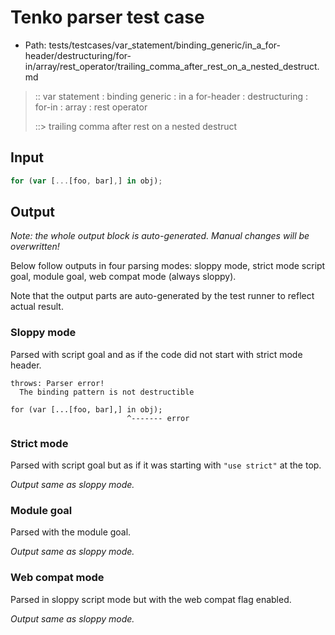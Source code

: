 # Tenko parser test case

- Path: tests/testcases/var_statement/binding_generic/in_a_for-header/destructuring/for-in/array/rest_operator/trailing_comma_after_rest_on_a_nested_destruct.md

> :: var statement : binding generic : in a for-header : destructuring : for-in : array : rest operator
>
> ::> trailing comma after rest on a nested destruct

## Input

`````js
for (var [...[foo, bar],] in obj);
`````

## Output

_Note: the whole output block is auto-generated. Manual changes will be overwritten!_

Below follow outputs in four parsing modes: sloppy mode, strict mode script goal, module goal, web compat mode (always sloppy).

Note that the output parts are auto-generated by the test runner to reflect actual result.

### Sloppy mode

Parsed with script goal and as if the code did not start with strict mode header.

`````
throws: Parser error!
  The binding pattern is not destructible

for (var [...[foo, bar],] in obj);
                          ^------- error
`````

### Strict mode

Parsed with script goal but as if it was starting with `"use strict"` at the top.

_Output same as sloppy mode._

### Module goal

Parsed with the module goal.

_Output same as sloppy mode._

### Web compat mode

Parsed in sloppy script mode but with the web compat flag enabled.

_Output same as sloppy mode._
